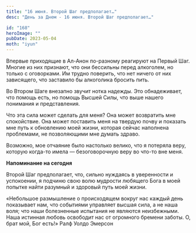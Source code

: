 ```yaml
---
title: "16 июня. Второй Шаг предполагает…"
desc: "День за Днем - 16 июня. Второй Шаг предполагает…"

id: "168"
heroImage: ""
pubDate: 2023-05-04
moth: "iyun"
---
```


Впервые приходящие в Ал-Анон по-разному реагируют на Первый Шаг. Многие из них
признают, что они бессильны перед алкоголем, но только с оговорками. Им трудно
поверить, что нет ничего от них зависящего, что заставило бы алкоголика
бросить пить.

Во Втором Шаге внезапно звучит нотка надежды. Это обнадеживает, что помощь
есть, но помощь Высшей Силы, что выше нашего понимания и представления.

Что эта сила может сделать для меня? Она может возвратить мне спокойствие. Она
может поставить меня на твердую почву и показать мне путь к обновлению моей
жизни, которая сейчас наполнена проблемами, не позволяющими мне думать здраво.

Возможно, мое отчаяние было настолько велико, что я потеряла веру, которую
когда-то имела — безоговорочную веру во что-то вне меня.

**Напоминание на сегодня**

Второй Шаг предполагает, что, сильно нуждаясь в уверенности и успокоении, я
подчиню свою волю мудрости любящего Бога в моей попытке найти разумный и
здоровый путь моей жизни.

«Небольшое размышление о происходящем вокруг нас каждый день показывает нам,
что событиями управляет высшая сила, а не наша воля; что наши болезненные
испытания не являются неизбежными. Наша истинная любовь освободит нас от
огромного бремени заботы. О, брат мой, Бог есть!» Ралф Уолдо Эмерсон
